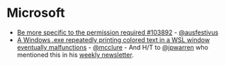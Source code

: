 # Microsoft

* [Be more specific to the permission required #103892](https://github.com/MicrosoftDocs/azure-docs/issues/103892) - [@ausfestivus](https://github.com/ausfestivus)
* [A Windows .exe repeatedly printing colored text in a WSL window eventually malfunctions](https://github.com/microsoft/WSL/issues/9330) - [@mcclure](https://github.com/mcclure) - And H/T to [@jpwarren](https://github.com/jpwarren) who mentioned this in his [weekly newsletter](https://pivotnine.com/newsletter/).
